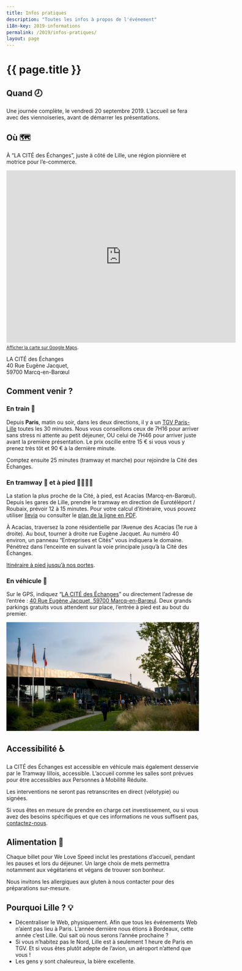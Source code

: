```yaml
---
title: Infos pratiques
description: "Toutes les infos à propos de l'événement"
i18n-key: 2019-informations
permalink: /2019/infos-pratiques/
layout: page
---
```


# {{ page.title }}

## Quand 🕗

Une journée complète, le vendredi 20 septembre 2019. L’accueil se fera avec des viennoiseries, avant de démarrer les présentations.

## Où 🗺️

À “LA CITÉ des Échanges”, juste à côté de Lille, une région pionnière et motrice pour l’e-commerce.

<p>
<iframe loading="lazy" src="https://www.google.com/maps/embed?pb=!1m18!1m12!1m3!1d2529.212821896712!2d3.1092103156398365!3d50.660308979504855!2m3!1f0!2f0!3f0!3m2!1i1024!2i768!4f13.1!3m3!1m2!1s0x47c3298c8bbc835f%3A0x531fcce4347c737e!2sLA+CIT%C3%89+des+%C3%A9changes!5e0!3m2!1sfr!2sfr!4v1560419850754!5m2!1sfr!2sfr" width="600" height="450" frameborder="0" style="border:0" allowfullscreen></iframe><br><a href="https://goo.gl/maps/P2NTVejeBbngx4YYA"><small>Afficher la carte sur Google Maps</small></a>.
</p>

LA CITÉ des Échanges<br />
40 Rue Eugène Jacquet,<br />
59700 Marcq-en-Barœul

## Comment venir ?

### En train 🚄

Depuis **Paris**, matin ou soir, dans les deux directions, il y a un [TGV Paris-Lille](https://www.trainline.fr/search/paris/lille/2019-09-20-06:00/2019-09-20-18:00) toutes les 30 minutes. Nous vous conseillons ceux de 7H16 pour arriver sans stress ni attente au petit déjeuner, OU celui de 7H46 pour arriver juste avant la première présentation.
Le prix oscille entre 15 € si vous vous y prenez très tôt et 90 € à la dernière minute. 

Comptez ensuite 25 minutes (tramway et marche) pour rejoindre la Cité des Échanges.

### En tramway 🚋 et à pied 🚶‍♂️🚶‍♀️

La station la plus proche de la Cité, à pied, est Acacias (Marcq-en-Barœul). Depuis les gares de Lille, prendre le tramway en direction de Eurotéléport / Roubaix, prévoir 12 à 15 minutes.
Pour votre calcul d’itinéraire, vous pouvez utiliser [Ilevia](https://www.ilevia.fr/cms/institutionnel/se-deplacer/#itineraires) ou consulter le [plan de la ligne en PDF](http://www.ilevia.fr/cms/institutionnel/wp-content/uploads/sites/4/2019/01/tramway.pdf).

À Acacias, traversez la zone résidentielle par l’Avenue des Acacias (1e rue à droite). Au bout, tourner à droite rue Eugène Jacquet. Au numéro 40 environ, un panneau “Entreprises et Cités” vous indiquera le domaine. Pénétrez dans l’enceinte en suivant la voie principale jusqu’à la Cité des Échanges.

[Itinéraire à pied jusqu’à nos portes](https://www.google.fr/maps/dir/Acacias,+Marcq-en-Bar%C5%93ul/50.6598929,3.1109869/@50.6618326,3.109441,680m/data=!3m1!1e3!4m14!4m13!1m10!1m1!1s0x47c3298eb9631495:0xe704062a7ed6a41e!2m2!1d3.1095316!2d50.6649308!3m4!1m2!1d3.1093697!2d50.6611923!3s0x47c3298c8ab0f019:0x2d0eafefd6ef73b7!1m0!3e2!5m1!1e2).

### En véhicule 🚗

Sur le GPS, indiquez “[LA CITÉ des Échanges](https://www.google.fr/maps/place/LA+CIT%C3%89+des+%C3%A9changes/@50.6603761,3.1092886,17z/data=!4m5!3m4!1s0x47c3298c8bbc835f:0x531fcce4347c737e!8m2!3d50.660309!4d3.111399)” ou directement l’adresse de l’entrée : [40 Rue Eugène Jacquet, 59700 Marcq-en-Barœul](https://www.google.fr/maps/@50.6612032,3.109326,3a,58.7y,143.22h,89.65t/data=!3m6!1e1!3m4!1s5Ug2L9zzKZ4R1355IXjqoQ!2e0!7i13312!8i6656).
Deux grands parkings gratuits vous attendent sur place, l’entrée à pied est au bout du premier.

![Photographie de l'entrée du parking](../../../assets/images/infos-pratiques/parking.png)

## Accessibilité ♿️

La CITÉ des Échanges est accessible en véhicule mais également desservie par le Tramway lillois, accessible. L’accueil comme les salles sont prévues pour être accessibles aux Personnes à Mobilité Réduite.

Les interventions ne seront pas retranscrites en direct (vélotypie) ou signées.

Si vous êtes en mesure de prendre en charge cet investissement, ou si vous avez des besoins spécifiques et que ces informations ne vous suffisent pas, [contactez-nous](/contact).

## Alimentation 🥘

Chaque billet pour We Love Speed inclut les prestations d’accueil, pendant les pauses et lors du déjeuner. Un large choix de mets permettra notamment aux végétariens et végans de trouver son bonheur.

Nous invitons les allergiques aux gluten à nous contacter pour des préparations sur-mesure.

## Pourquoi Lille ? 💡

- Décentraliser le Web, physiquement. Afin que tous les événements Web n’aient pas lieu à Paris. L’année dernière nous étions à Bordeaux, cette année c’est Lille. Qui sait où nous serons l’année prochaine ?
- Si vous n’habitez pas le Nord, Lille est à seulement 1 heure de Paris en TGV. Et si vous êtes plutôt adepte de l’avion, un aéroport n’attend que vous !
- Les gens y sont chaleureux, la bière excellente.
